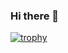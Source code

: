 ### Hi there 👋
[![trophy](https://github-profile-trophy.vercel.app/?username=gba3124&no-frame=true)](https://github.com/ryo-ma/github-profile-trophy)
<!--
**gba3124/gba3124** is a ✨ _special_ ✨ repository because its `README.md` (this file) appears on your GitHub profile.

Here are some ideas to get you started:

- 🔭 I’m currently working on ...
- 🌱 I’m currently learning ...
- 👯 I’m looking to collaborate on ...
- 🤔 I’m looking for help with ...
- 💬 Ask me about ...
- 📫 How to reach me: ...
- 😄 Pronouns: ...
- ⚡ Fun fact: ...
-->

